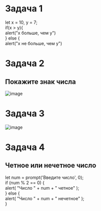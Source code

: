 # Задача 1  

let x = 10, y = 7;  
if(x > y){  
alert("x больше, чем y")  
} else {  
 alert("x не больше, чем y")  


# Задача 2  
## Покажите знак числа 
![image](https://user-images.githubusercontent.com/113675674/210323243-a8e98be4-946d-41fd-92c4-18670709988c.png)  


# Задача 3  
![image](https://user-images.githubusercontent.com/113675674/210323355-e1af8388-3565-4bdd-9b69-8495d5646377.png)  

# Задача 4  
## Четное или нечетное число  
let num = prompt('Введите число', 0);  
if (num % 2 == 0) {   
alert( "Число " + num + " четное" );  
} else {  
alert( "Число " + num + " нечетное" );  
}  
